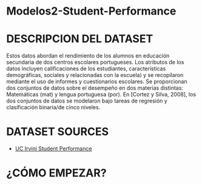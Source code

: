 # Modelos2-Student-Performance

# DESCRIPCION DEL DATASET 

Estos datos abordan el rendimiento de los alumnos en educación secundaria de dos centros escolares portugueses. Los atributos de los datos incluyen calificaciones de los estudiantes, características demográficas, sociales y relacionadas con la escuela) y se recopilaron mediante el uso de informes y cuestionarios escolares. Se proporcionan dos conjuntos de datos sobre el desempeño en dos materias distintas: Matemáticas (mat) y lengua portuguesa (por). En [Cortez y Silva, 2008], los dos conjuntos de datos se modelaron bajo tareas de regresión y clasificación binaria/de cinco niveles.


# DATASET SOURCES

- [UC Irvini Student Performance ](https://archive.ics.uci.edu/dataset/320/student+performance)
  

# ¿CÓMO EMPEZAR?
